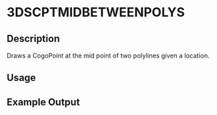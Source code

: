 # 3DSCPTMIDBETWEENPOLYS

## Description

Draws a CogoPoint at the mid point of two polylines given a location.

## Usage

## Example Output
```
```
